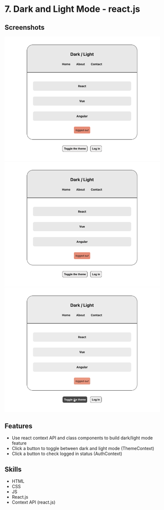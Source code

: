 # 7. Dark and Light Mode - react.js
## Screenshots
![screenshot-01](./screenshots/screenshot-01.png)
![screenshot-02](./screenshots/screenshot-01.png)
![screen-recording-01](./screenshots/screen-recording-01.gif)

## Features
- Use react context API and class components to build dark/light mode feature
- Click a button to toggle between dark and light mode (ThemeContext)
- Click a button to check logged in status (AuthContext)

## Skills
- HTML
- CSS
- JS
- React.js
- Context API (react.js)